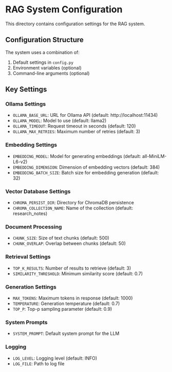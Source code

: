 # RAG System Configuration

This directory contains configuration settings for the RAG system.

## Configuration Structure

The system uses a combination of:
1. Default settings in `config.py`
2. Environment variables (optional)
3. Command-line arguments (optional)

## Key Settings

### Ollama Settings
- `OLLAMA_BASE_URL`: URL for Ollama API (default: http://localhost:11434)
- `OLLAMA_MODEL`: Model to use (default: llama2)
- `OLLAMA_TIMEOUT`: Request timeout in seconds (default: 120)
- `OLLAMA_MAX_RETRIES`: Maximum number of retries (default: 3)

### Embedding Settings
- `EMBEDDING_MODEL`: Model for generating embeddings (default: all-MiniLM-L6-v2)
- `EMBEDDING_DIMENSION`: Dimension of embedding vectors (default: 384)
- `EMBEDDING_BATCH_SIZE`: Batch size for embedding generation (default: 32)

### Vector Database Settings
- `CHROMA_PERSIST_DIR`: Directory for ChromaDB persistence
- `CHROMA_COLLECTION_NAME`: Name of the collection (default: research_notes)

### Document Processing
- `CHUNK_SIZE`: Size of text chunks (default: 500)
- `CHUNK_OVERLAP`: Overlap between chunks (default: 50)

### Retrieval Settings
- `TOP_K_RESULTS`: Number of results to retrieve (default: 3)
- `SIMILARITY_THRESHOLD`: Minimum similarity score (default: 0.7)

### Generation Settings
- `MAX_TOKENS`: Maximum tokens in response (default: 1000)
- `TEMPERATURE`: Generation temperature (default: 0.7)
- `TOP_P`: Top-p sampling parameter (default: 0.9)

### System Prompts
- `SYSTEM_PROMPT`: Default system prompt for the LLM

### Logging
- `LOG_LEVEL`: Logging level (default: INFO)
- `LOG_FILE`: Path to log file
